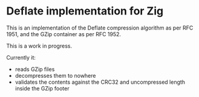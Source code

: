 # Deflate implementation for Zig

This is an implementation of the Deflate compression algorithm as per RFC 1951, and the GZip container as per RFC 1952.

This is a work in progress.

Currently it:

* reads GZip files
* decompresses them to nowhere
* validates the contents against the CRC32 and uncompressed length inside the GZip footer
